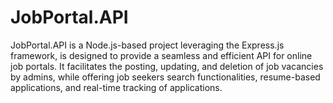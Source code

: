 # JobPortal.API
JobPortal.API is a Node.js-based project leveraging the Express.js framework, is designed to provide a seamless and efficient API for online job portals. It facilitates the posting, updating, and deletion of job vacancies by admins, while offering job seekers search functionalities, resume-based applications, and real-time tracking of applications.
